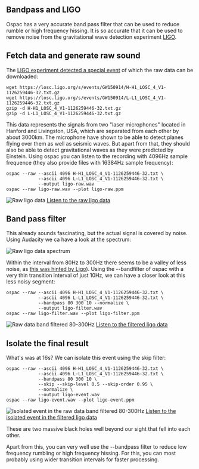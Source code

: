 ## Bandpass and LIGO

Ospac has a very accurate band pass filter that can be used to reduce rumble
or high frequency hissing. It is so accurate that it can be used to remove
noise from the gravitational wave detection experiment 
[LIGO](https://en.wikipedia.org/wiki/LIGO).

## Fetch data and generate raw sound

The [LIGO experiment detected a special event](https://losc.ligo.org/events/GW150914/)
of which the raw data can be downloaded:

    wget https://losc.ligo.org/s/events/GW150914/H-H1_LOSC_4_V1-1126259446-32.txt.gz
    wget https://losc.ligo.org/s/events/GW150914/L-L1_LOSC_4_V1-1126259446-32.txt.gz
    gzip -d H-H1_LOSC_4_V1-1126259446-32.txt.gz
    gzip -d L-L1_LOSC_4_V1-1126259446-32.txt.gz

This data represents the signals from two "laser microphones" located in
Hanford and Livingston, USA, which are separated from each other by about
3000km. The microphone have shown to be able to detect planes flying over
them as well as seismic waves. But apart from that, they should also be able
to detect gravitational waves as they were predicted by Einstein. Using
ospac you can listen to the recording with 4096Hz sample frequence (they
also provide files with 16384Hz sample frequency):

    ospac --raw --ascii 4096 H-H1_LOSC_4_V1-1126259446-32.txt \
                --ascii 4096 L-L1_LOSC_4_V1-1126259446-32.txt \
                --output ligo-raw.wav
    ospac --raw ligo-raw.wav --plot ligo-raw.ppm

![Raw ligo data](https://github.com/sritterbusch/ospac/raw/master/images/ligo-raw.png)
[Listen to the raw ligo data](https://github.com/sritterbusch/ospac/raw/master/examples/ligo-raw.mp3)

## Band pass filter

This already sounds fascinating, but the actual signal is covered by noise.
Using Audacity we ca have a look at the spectrum:

![Raw ligo data spectrum](https://github.com/sritterbusch/ospac/raw/master/images/ligo-analysis.png)

Within the interval from 80Hz to 300Hz there seems to be a valley of less
noise, as [this was hinted by Ligo](https://losc.ligo.org/s/events/GW150914/GW150914_tutorial.html)). 
Using the --bandfilter of ospac with a very thin transition interval of just
10Hz, we can have a closer look at this less noisy segment: 

    ospac --raw --ascii 4096 H-H1_LOSC_4_V1-1126259446-32.txt \
                --ascii 4096 L-L1_LOSC_4_V1-1126259446-32.txt \
                --bandpass 80 300 10 --normalize \
                --output ligo-filter.wav
    ospac --raw ligo-filter.wav --plot ligo-filter.ppm

![Raw data band filtered 80-300Hz](https://github.com/sritterbusch/ospac/raw/master/images/ligo-filter.png)
[Listen to the filtered ligo data](https://github.com/sritterbusch/ospac/raw/master/examples/ligo-filter.mp3)

## Isolate the final result

What's was at 16s? We can isolate this event using the skip filter:

    ospac --raw --ascii 4096 H-H1_LOSC_4_V1-1126259446-32.txt \
                --ascii 4096 L-L1_LOSC_4_V1-1126259446-32.txt \
                --bandpass 80 300 10 \
                --skip --skip-level 0.5 --skip-order 0.95 \
                --normalize \
                --output ligo-event.wav
    ospac --raw ligo-event.wav --plot ligo-event.ppm

![Isolated event in the raw data band filtered 80-300Hz](https://github.com/sritterbusch/ospac/raw/master/images/ligo-event.png)
[Listen to the isolated event in the filtered ligo data](https://github.com/sritterbusch/ospac/raw/master/examples/ligo-event.mp3)

These are two massive black holes well beyond our sight that fell into each 
other.

Apart from this, you can very well use the --bandpass filter to reduce low
frequency rumbling or high frequency hissing.  For this, you can most
probably using wider transition intervals for faster processing.

